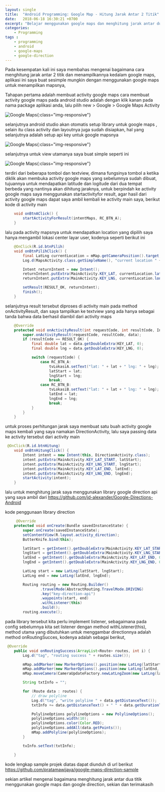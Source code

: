 ```yaml
---
layout: single
title:  "Android Programming: Google Map - Hitung Jarak Antar 2 Titik"
date:   2018-06-18 16:30:21 +0700
excerpt: "Belajar menggunakan google maps dan menghitung jarak antar dua titik menggunakan Google Direction"
categories: 
    - Programming
tags : 
    - programming
    - android
    - google-maps
    - google-direction
---
```


Pada kesempatan kali ini saya membahas mengenai bagaimana cara menghitung jarak antar 2 titik dan menampilkannya kedalam google maps, aplikasi ini saya buat sesimple mungkin dengan menggunakan google maps untuk menampilkan mapsnya, 

Tahapan pertama adalah membuat activity google maps
cara membuat activity google maps pada android studio adalah dengan klik kanan pada nama package aplikasi anda, lalu pilih new > Google > Google Maps Activity

![Google Maps](/assets/images/google_maps/google_maps_1.png){:class="img-responsive"}

selanjutnya android studio akan otomatis setup library untuk google maps , selain itu class activity dan layoutnya juga sudah disiapkan, hal yang selanjutnya adalah setup api key untuk google mapsnya

![Google Maps](/assets/images/google_maps/google_maps_2.png){:class="img-responsive"}

selanjutnya untuk view utamanya saya buat simple seperti ini

![Google Maps](/assets/images/google_maps/google_maps_3.png){:class="img-responsive"}

terdiri dari beberapa tombol dan textview, dimana fungsinya tombol a ketika diklik akan membuka activity google maps yang sebelumnya sudah dibuat, tujuannya untuk mendapatkan latitude dan logitude dari dua tempat berbeda yang nantinya akan dihitung jaraknya, untuk berpindah ke activity google maps saya menggunakan startactivityfor result, agar hasil dari activity google maps dapat saya ambil kembali ke activity main saya, berikut kode di activity main

```java
    void onBtnAClick() {
        startActivityForResult(intentMaps, RC_BTN_A);
    }
```

lalu pada activity mapsnya untuk mendapatkan location yang dipilih saya hanya mengambil lokasi center layar user, kodenya seperti berikut ini

```java
    @OnClick(R.id.btnPilih)
    void onBtnPilihClick() {
        final LatLng currentLocation = mMap.getCameraPosition().target;
        Log.d(MapsActivity.class.getSimpleName(), "current location " + currentLocation.latitude);

        Intent returnIntent = new Intent();
        returnIntent.putExtra(MainActivity.KEY_LAT, currentLocation.latitude);
        returnIntent.putExtra(MainActivity.KEY_LNG, currentLocation.longitude);

        setResult(RESULT_OK, returnIntent);
        finish();
    }
```

selanjutnya result tersebut diproses di activity main pada method onActivityResult, dan saya tampilkan ke textview yang ada hanya sebagai tanda bahwa data berhasil diambil dari activity maps

```java
    @Override
    protected void onActivityResult(int requestCode, int resultCode, Intent data) {
        super.onActivityResult(requestCode, resultCode, data);
        if (resultCode == RESULT_OK) {
            final double lat = data.getDoubleExtra(KEY_LAT, 0);
            final double lng = data.getDoubleExtra(KEY_LNG, 0);

            switch (requestCode) {
                case RC_BTN_A:
                    tvLokasiA.setText("lat: " + lat + " lng: " + lng);
                    latStart = lat;
                    lngStart = lng;
                    break;
                case RC_BTN_B:
                    tvLokasiB.setText("lat: " + lat + " lng: " + lng);
                    latEnd = lat;
                    lngEnd = lng;
                    break;
            }
        }
    }
```

untuk proses perhitungan jarak saya membuat satu buah activity google maps kembali yang saya namakan DirectionActivity, lalu saya passing data ke activity tersebut dari activity main

```java
 @OnClick(R.id.btnHitung)
    void onBtnHitungClick() {
        Intent intent = new Intent(this, DirectionActivity.class);
        intent.putExtra(MainActivity.KEY_LAT_START, latStart);
        intent.putExtra(MainActivity.KEY_LNG_START, lngStart);
        intent.putExtra(MainActivity.KEY_LAT_END, latEnd);
        intent.putExtra(MainActivity.KEY_LNG_END, lngEnd);
        startActivity(intent);
    }

```

lalu untuk menghitung jarak saya menggunakan library google direction api yang saya ambil dari https://github.com/jd-alexander/Google-Directions-Android

kode penggunaan library direction

```java
     @Override
    protected void onCreate(Bundle savedInstanceState) {
        super.onCreate(savedInstanceState);
        setContentView(R.layout.activity_direction);
        ButterKnife.bind(this);

        latStart = getIntent().getDoubleExtra(MainActivity.KEY_LAT_START, 0);
        lngStart = getIntent().getDoubleExtra(MainActivity.KEY_LNG_START, 0);
        latEnd = getIntent().getDoubleExtra(MainActivity.KEY_LAT_END, 0);
        lngEnd = getIntent().getDoubleExtra(MainActivity.KEY_LNG_END, 0);

        LatLng start = new LatLng(latStart, lngStart);
        LatLng end = new LatLng(latEnd, lngEnd);

        Routing routing = new Routing.Builder()
                .travelMode(AbstractRouting.TravelMode.DRIVING)
                .key("key-direction-api")
                .waypoints(start, end)
                .withListener(this)
                .build();
        routing.execute();

```

pada library tersebut kita perlu implement listener, sebagaimana pada config sebelumnya kita set listener dengan method withListener(this), method utama yang dibutuhkan untuk menggambar directionnya adalah method onRoutingSucces, kodenya adalah sebagai berikut,

```java
 @Override
    public void onRoutingSuccess(ArrayList<Route> routes, int i) {
        Log.d("tag", "routing success " + routes.size());

        mMap.addMarker(new MarkerOptions().position(new LatLng(latStart, lngStart)));
        mMap.addMarker(new MarkerOptions().position(new LatLng(latEnd, lngEnd)));
        mMap.moveCamera(CameraUpdateFactory.newLatLngZoom(new LatLng(latStart, lngStart), 14));

        String txtInfo = "";

        for (Route data : routes) {
            // draw polyline
            Log.d("tag", "write polyline " + data.getDistanceText());
            txtInfo += data.getDistanceText() + " " + data.getDurationText();

            PolylineOptions polylineOptions = new PolylineOptions();
            polylineOptions.width(10);
            polylineOptions.color(Color.RED);
            polylineOptions.addAll(data.getPoints());
            mMap.addPolyline(polylineOptions);
        }

        tvInfo.setText(txtInfo);

    }

```

kode lengkap sample projek diatas dapat diunduh di url berikut https://github.com/pratamawijaya/google-maps-direction-sample

sekian artikel mengenai bagaimana menghitung jarak antar dua titik menggunakan google maps dan google direction, sekian dan terimakasih